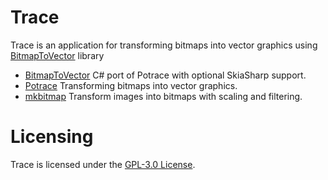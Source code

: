 # Trace

Trace is an application for transforming bitmaps into vector graphics using [BitmapToVector](https://github.com/daltonks/BitmapToVector) library

* [BitmapToVector](https://github.com/daltonks/BitmapToVector) C# port of Potrace with optional SkiaSharp support.
* [Potrace](http://potrace.sourceforge.net/) Transforming bitmaps into vector graphics.
* [mkbitmap](http://potrace.sourceforge.net/mkbitmap.html) Transform images into bitmaps with scaling and filtering.

# Licensing

Trace is licensed under the [GPL-3.0 License](LICENSE).
